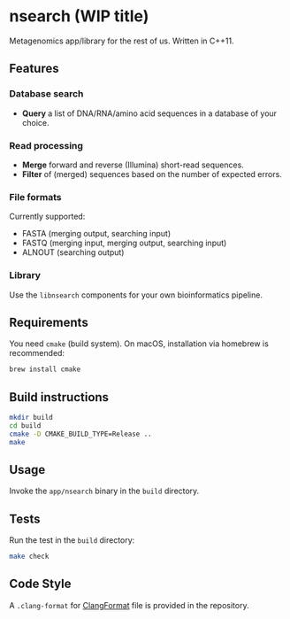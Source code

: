 # nsearch (WIP title)

Metagenomics app/library for the rest of us. Written in C++11.

## Features

### Database search

- **Query** a list of DNA/RNA/amino acid sequences in a database of your choice.

### Read processing

- **Merge** forward and reverse (Illumina) short-read sequences.
- **Filter** of (merged) sequences based on the number of expected errors.

### File formats
Currently supported:

- FASTA (merging output, searching input)
- FASTQ (merging input, merging output, searching input)
- ALNOUT (searching output)

### Library

Use the `libnsearch` components for your own bioinformatics pipeline.

## Requirements

You need `cmake` (build system). On macOS, installation via homebrew is recommended:

```bash
brew install cmake
```

## Build instructions

```bash
mkdir build
cd build
cmake -D CMAKE_BUILD_TYPE=Release ..
make
```

## Usage

Invoke the `app/nsearch` binary in the `build` directory.

## Tests

Run the test in the `build` directory:

```bash
make check
```

## Code Style

A `.clang-format` for [ClangFormat](https://clang.llvm.org/docs/ClangFormat.html) file is provided in the repository. 
